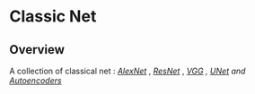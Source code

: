 

# Classic Net

## Overview

A collection of classical net : _[AlexNet](https://github.com/toto-a/NeuralNet-Variety/tree/main/Classic_Net/AlexNet)_ , 
_[ResNet](https://github.com/toto-a/NeuralNet-Variety/tree/main/Classic_Net/ResNet)_ ,
__[VGG](https://github.com/toto-a/NeuralNet-Variety/tree/main/Classic_Net/VGG)_ , 
__[UNet](https://github.com/toto-a/NeuralNet-Variety/tree/main/Classic_Net/UNet)_
 and [Autoencoders](https://github.com/toto-a/NeuralNet-Variety/tree/main/Classic_Net/Auto_encoders)__
